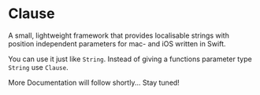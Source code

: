 # Clause

A small, lightweight framework that provides localisable strings with position independent parameters for mac- and iOS written in Swift.

You can use it just like `String`. Instead of giving a functions parameter type `String` use `Clause`.

More Documentation will follow shortly... Stay tuned!
